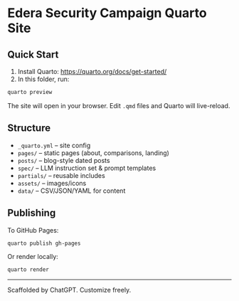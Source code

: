 # Edera Security Campaign Quarto Site

## Quick Start

1. Install Quarto: <https://quarto.org/docs/get-started/>
2. In this folder, run:

```bash
quarto preview
```

The site will open in your browser. Edit `.qmd` files and Quarto will live-reload.

## Structure

- `_quarto.yml` – site config
- `pages/` – static pages (about, comparisons, landing)
- `posts/` – blog-style dated posts
- `spec/` – LLM instruction set & prompt templates
- `partials/` – reusable includes
- `assets/` – images/icons
- `data/` – CSV/JSON/YAML for content

## Publishing

To GitHub Pages:

```bash
quarto publish gh-pages
```

Or render locally:

```bash
quarto render
```

---

Scaffolded by ChatGPT. Customize freely.
